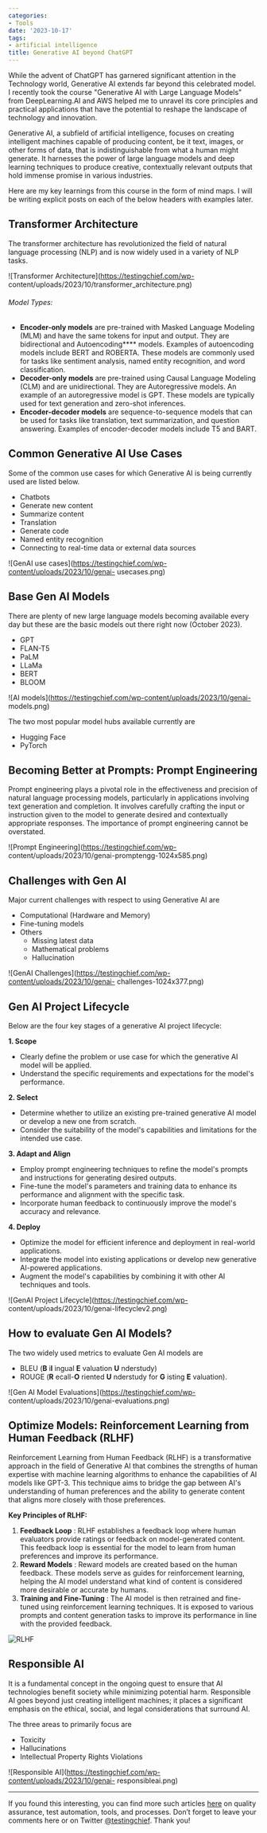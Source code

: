```yaml
---
categories:
- Tools
date: '2023-10-17'
tags:
- artificial intelligence
title: Generative AI beyond ChatGPT
---
```


While the advent of ChatGPT has garnered significant attention in the
Technology world, Generative AI extends far beyond this celebrated model. I
recently took the course "Generative AI with Large Language Models" from
DeepLearning.AI and AWS helped me to unravel its core principles and practical
applications that have the potential to reshape the landscape of technology
and innovation.

Generative AI, a subfield of artificial intelligence, focuses on creating
intelligent machines capable of producing content, be it text, images, or
other forms of data, that is indistinguishable from what a human might
generate. It harnesses the power of large language models and deep learning
techniques to produce creative, contextually relevant outputs that hold
immense promise in various industries.

Here are my key learnings from this course in the form of mind maps. I will be
writing explicit posts on each of the below headers with examples later.

## Transformer Architecture

The transformer architecture has revolutionized the field of natural language
processing (NLP) and is now widely used in a variety of NLP tasks.

![Transformer Architecture](https://testingchief.com/wp-
content/uploads/2023/10/transformer_architecture.png)

###### Model Types:

  * **Encoder-only models** are pre-trained with Masked Language Modeling (MLM) and have the same tokens for input and output. They are bidirectional and Autoencoding**** models. Examples of autoencoding models include BERT and ROBERTA. These models are commonly used for tasks like sentiment analysis, named entity recognition, and word classification.
  * **Decoder-only models** are pre-trained using Causal Language Modeling (CLM) and are unidirectional. They are Autoregressive models. An example of an autoregressive model is GPT. These models are typically used for text generation and zero-shot inferences.
  * **Encoder-decoder models** are sequence-to-sequence models that can be used for tasks like translation, text summarization, and question answering. Examples of encoder-decoder models include T5 and BART.

## Common Generative AI Use Cases

Some of the common use cases for which Generative AI is being currently used
are listed below.

  * Chatbots
  * Generate new content
  * Summarize content
  * Translation
  * Generate code
  * Named entity recognition
  * Connecting to real-time data or external data sources

![GenAI use cases](https://testingchief.com/wp-content/uploads/2023/10/genai-
usecases.png)

## Base Gen AI Models

There are plenty of new large language models becoming available every day but
these are the basic models out there right now (October 2023).

  * GPT
  * FLAN-T5
  * PaLM
  * LLaMa
  * BERT
  * BLOOM

![AI models](https://testingchief.com/wp-content/uploads/2023/10/genai-
models.png)

The two most popular model hubs available currently are

  * Hugging Face
  * PyTorch

## Becoming Better at Prompts: Prompt Engineering

Prompt engineering plays a pivotal role in the effectiveness and precision of
natural language processing models, particularly in applications involving
text generation and completion. It involves carefully crafting the input or
instruction given to the model to generate desired and contextually
appropriate responses. The importance of prompt engineering cannot be
overstated.

![Prompt Engineering](https://testingchief.com/wp-
content/uploads/2023/10/genai-promptengg-1024x585.png)

## Challenges with Gen AI

Major current challenges with respect to using Generative AI are

  * Computational (Hardware and Memory)
  * Fine-tuning models
  * Others
    * Missing latest data
    * Mathematical problems
    * Hallucination

![GenAI Challenges](https://testingchief.com/wp-content/uploads/2023/10/genai-
challenges-1024x377.png)

## Gen AI Project Lifecycle

Below are the four key stages of a generative AI project lifecycle:

**1\. Scope**

  * Clearly define the problem or use case for which the generative AI model will be applied.
  * Understand the specific requirements and expectations for the model's performance.

**2\. Select**

  * Determine whether to utilize an existing pre-trained generative AI model or develop a new one from scratch.
  * Consider the suitability of the model's capabilities and limitations for the intended use case.

**3\. Adapt and Align**

  * Employ prompt engineering techniques to refine the model's prompts and instructions for generating desired outputs.
  * Fine-tune the model's parameters and training data to enhance its performance and alignment with the specific task.
  * Incorporate human feedback to continuously improve the model's accuracy and relevance.

**4\. Deploy**

  * Optimize the model for efficient inference and deployment in real-world applications.
  * Integrate the model into existing applications or develop new generative AI-powered applications.
  * Augment the model's capabilities by combining it with other AI techniques and tools.

![GenAI Project Lifecycle](https://testingchief.com/wp-
content/uploads/2023/10/genai-lifecyclev2.png)

## How to evaluate Gen AI Models?

The two widely used metrics to evaluate Gen AI models are

  * BLEU (**B** i**l** ingual **E** valuation **U** nderstudy) 
  * ROUGE (**R** ecall-**O** riented **U** nderstudy for **G** isting **E** valuation).

![Gen AI Model Evaluations](https://testingchief.com/wp-
content/uploads/2023/10/genai-evaluations.png)

## Optimize Models: Reinforcement Learning from Human Feedback (RLHF)

Reinforcement Learning from Human Feedback (RLHF) is a transformative approach
in the field of Generative AI that combines the strengths of human expertise
with machine learning algorithms to enhance the capabilities of AI models like
GPT-3. This technique aims to bridge the gap between AI's understanding of
human preferences and the ability to generate content that aligns more closely
with those preferences.

**Key Principles of RLHF:**

  1. **Feedback Loop** : RLHF establishes a feedback loop where human evaluators provide ratings or feedback on model-generated content. This feedback loop is essential for the model to learn from human preferences and improve its performance.
  2. **Reward Models** : Reward models are created based on the human feedback. These models serve as guides for reinforcement learning, helping the AI model understand what kind of content is considered more desirable or accurate by humans.
  3. **Training and Fine-Tuning** : The AI model is then retrained and fine-tuned using reinforcement learning techniques. It is exposed to various prompts and content generation tasks to improve its performance in line with the provided feedback.

![RLHF](https://testingchief.com/wp-content/uploads/2023/10/genai-rlhf.png)

## Responsible AI

It is a fundamental concept in the ongoing quest to ensure that AI
technologies benefit society while minimizing potential harm. Responsible AI
goes beyond just creating intelligent machines; it places a significant
emphasis on the ethical, social, and legal considerations that surround AI.

The three areas to primarily focus are

  * Toxicity
  * Hallucinations
  * Intellectual Property Rights Violations

![Responsible AI](https://testingchief.com/wp-content/uploads/2023/10/genai-
responsibleai.png)

* * *

If you found this interesting, you can find more such articles
[here](https://testingchief.com/blog/) on quality assurance, test automation,
tools, and processes. Don’t forget to leave your comments here or on Twitter
[@testingchief](https://twitter.com/testingchief). Thank you!